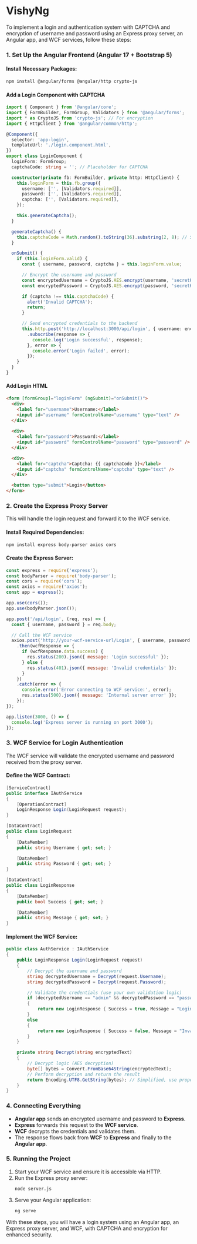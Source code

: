 # VishyNg
To implement a login and authentication system with CAPTCHA and encryption of username and password using an Express proxy server, an Angular app, and WCF services, follow these steps:

### 1. **Set Up the Angular Frontend** (Angular 17 + Bootstrap 5)

#### Install Necessary Packages:
```bash
npm install @angular/forms @angular/http crypto-js
```

#### Add a Login Component with CAPTCHA

```typescript
import { Component } from '@angular/core';
import { FormBuilder, FormGroup, Validators } from '@angular/forms';
import * as CryptoJS from 'crypto-js'; // For encryption
import { HttpClient } from '@angular/common/http';

@Component({
  selector: 'app-login',
  templateUrl: './login.component.html',
})
export class LoginComponent {
  loginForm: FormGroup;
  captchaCode: string = ''; // Placeholder for CAPTCHA

  constructor(private fb: FormBuilder, private http: HttpClient) {
    this.loginForm = this.fb.group({
      username: ['', [Validators.required]],
      password: ['', [Validators.required]],
      captcha: ['', [Validators.required]],
    });

    this.generateCaptcha();
  }

  generateCaptcha() {
    this.captchaCode = Math.random().toString(36).substring(2, 8); // Simple CAPTCHA generation
  }

  onSubmit() {
    if (this.loginForm.valid) {
      const { username, password, captcha } = this.loginForm.value;

      // Encrypt the username and password
      const encryptedUsername = CryptoJS.AES.encrypt(username, 'secretKey').toString();
      const encryptedPassword = CryptoJS.AES.encrypt(password, 'secretKey').toString();

      if (captcha !== this.captchaCode) {
        alert('Invalid CAPTCHA');
        return;
      }

      // Send encrypted credentials to the backend
      this.http.post('http://localhost:3000/api/login', { username: encryptedUsername, password: encryptedPassword })
        .subscribe(response => {
          console.log('Login successful', response);
        }, error => {
          console.error('Login failed', error);
        });
    }
  }
}
```

#### Add Login HTML

```html
<form [formGroup]="loginForm" (ngSubmit)="onSubmit()">
  <div>
    <label for="username">Username:</label>
    <input id="username" formControlName="username" type="text" />
  </div>
  
  <div>
    <label for="password">Password:</label>
    <input id="password" formControlName="password" type="password" />
  </div>

  <div>
    <label for="captcha">Captcha: {{ captchaCode }}</label>
    <input id="captcha" formControlName="captcha" type="text" />
  </div>

  <button type="submit">Login</button>
</form>
```

### 2. **Create the Express Proxy Server**

This will handle the login request and forward it to the WCF service.

#### Install Required Dependencies:
```bash
npm install express body-parser axios cors
```

#### Create the Express Server:

```javascript
const express = require('express');
const bodyParser = require('body-parser');
const cors = require('cors');
const axios = require('axios');
const app = express();

app.use(cors());
app.use(bodyParser.json());

app.post('/api/login', (req, res) => {
  const { username, password } = req.body;

  // Call the WCF service
  axios.post('http://your-wcf-service-url/Login', { username, password })
    .then(wcfResponse => {
      if (wcfResponse.data.success) {
        res.status(200).json({ message: 'Login successful' });
      } else {
        res.status(401).json({ message: 'Invalid credentials' });
      }
    })
    .catch(error => {
      console.error('Error connecting to WCF service:', error);
      res.status(500).json({ message: 'Internal server error' });
    });
});

app.listen(3000, () => {
  console.log('Express server is running on port 3000');
});
```

### 3. **WCF Service for Login Authentication**

The WCF service will validate the encrypted username and password received from the proxy server.

#### Define the WCF Contract:

```csharp
[ServiceContract]
public interface IAuthService
{
    [OperationContract]
    LoginResponse Login(LoginRequest request);
}

[DataContract]
public class LoginRequest
{
    [DataMember]
    public string Username { get; set; }

    [DataMember]
    public string Password { get; set; }
}

[DataContract]
public class LoginResponse
{
    [DataMember]
    public bool Success { get; set; }

    [DataMember]
    public string Message { get; set; }
}
```

#### Implement the WCF Service:

```csharp
public class AuthService : IAuthService
{
    public LoginResponse Login(LoginRequest request)
    {
        // Decrypt the username and password
        string decryptedUsername = Decrypt(request.Username);
        string decryptedPassword = Decrypt(request.Password);

        // Validate the credentials (use your own validation logic)
        if (decryptedUsername == "admin" && decryptedPassword == "password123")
        {
            return new LoginResponse { Success = true, Message = "Login successful" };
        }
        else
        {
            return new LoginResponse { Success = false, Message = "Invalid credentials" };
        }
    }

    private string Decrypt(string encryptedText)
    {
        // Decrypt logic (AES decryption)
        byte[] bytes = Convert.FromBase64String(encryptedText);
        // Perform decryption and return the result
        return Encoding.UTF8.GetString(bytes); // Simplified, use proper decryption
    }
}
```

### 4. **Connecting Everything**

- **Angular app** sends an encrypted username and password to **Express**.
- **Express** forwards this request to the **WCF service**.
- **WCF** decrypts the credentials and validates them.
- The response flows back from **WCF** to **Express** and finally to the **Angular app**.

### 5. **Running the Project**

1. Start your WCF service and ensure it is accessible via HTTP.
2. Run the Express proxy server:
   ```bash
   node server.js
   ```
3. Serve your Angular application:
   ```bash
   ng serve
   ```

With these steps, you will have a login system using an Angular app, an Express proxy server, and WCF, with CAPTCHA and encryption for enhanced security.
